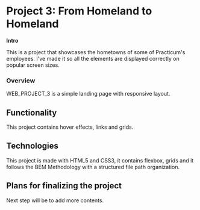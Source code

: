 # Project 3: From Homeland to Homeland

**Intro**

This is a project that showcases the hometowns of some of Practicum's employees. I've made it so all the elements are displayed correctly on popular screen sizes.

### Overview

WEB_PROJECT_3 is a simple landing page with responsive layout.

## Functionality

This project contains hover effects, links and grids.

## Technologies

This project is made with HTML5 and CSS3, it contains flexbox, grids and it follows the BEM Methodology with a structured file path organization.

## Plans for finalizing the project

Next step will be to add more contents.
